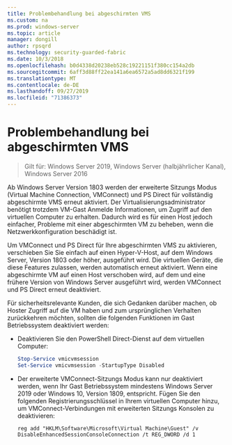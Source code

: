 ```yaml
---
title: Problembehandlung bei abgeschirmten VMS
ms.custom: na
ms.prod: windows-server
ms.topic: article
manager: dongill
author: rpsqrd
ms.technology: security-guarded-fabric
ms.date: 10/3/2018
ms.openlocfilehash: b0d4338d20238eb528c19221151f380cc154a2db
ms.sourcegitcommit: 6aff3d88ff22ea141a6ea6572a5ad8dd6321f199
ms.translationtype: MT
ms.contentlocale: de-DE
ms.lasthandoff: 09/27/2019
ms.locfileid: "71386373"
---
```

# <a name="troubleshoot-shielded-vms"></a>Problembehandlung bei abgeschirmten VMS

>Gilt für: Windows Server 2019, Windows Server (halbjährlicher Kanal), Windows Server 2016

Ab Windows Server Version 1803 werden der erweiterte Sitzungs Modus (Virtual Machine Connection, VMConnect) und PS Direct für vollständig abgeschirmte VMS erneut aktiviert. Der Virtualisierungsadministrator benötigt trotzdem VM-Gast Anmelde Informationen, um Zugriff auf den virtuellen Computer zu erhalten. Dadurch wird es für einen Host jedoch einfacher, Probleme mit einer abgeschirmten VM zu beheben, wenn die Netzwerkkonfiguration beschädigt ist.

Um VMConnect und PS Direct für Ihre abgeschirmten VMS zu aktivieren, verschieben Sie Sie einfach auf einen Hyper-V-Host, auf dem Windows Server, Version 1803 oder höher, ausgeführt wird. Die virtuellen Geräte, die diese Features zulassen, werden automatisch erneut aktiviert. Wenn eine abgeschirmte VM auf einen Host verschoben wird, auf dem und eine frühere Version von Windows Server ausgeführt wird, werden VMConnect und PS Direct erneut deaktiviert.

Für sicherheitsrelevante Kunden, die sich Gedanken darüber machen, ob Hoster Zugriff auf die VM haben und zum ursprünglichen Verhalten zurückkehren möchten, sollten die folgenden Funktionen im Gast Betriebssystem deaktiviert werden:

- Deaktivieren Sie den PowerShell Direct-Dienst auf dem virtuellen Computer:

  ```powershell
  Stop-Service vmicvmsession
  Set-Service vmicvmsession -StartupType Disabled
  ```

- Der erweiterte VMConnect-Sitzungs Modus kann nur deaktiviert werden, wenn Ihr Gast Betriebssystem mindestens Windows Server 2019 oder Windows 10, Version 1809, entspricht. Fügen Sie den folgenden Registrierungsschlüssel in Ihrem virtuellen Computer hinzu, um VMConnect-Verbindungen mit erweiterten Sitzungs Konsolen zu deaktivieren:

  ```
  reg add "HKLM\Software\Microsoft\Virtual Machine\Guest" /v DisableEnhancedSessionConsoleConnection /t REG_DWORD /d 1
  ```
